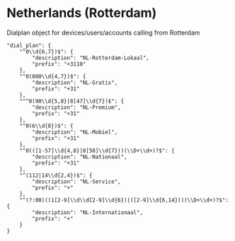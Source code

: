 # Netherlands (Rotterdam)

Dialplan object for devices/users/accounts calling from Rotterdam

    "dial_plan": {
	    "^0\\d{6,7})$": {
		    "description": "NL-Rotterdam-Lokaal",
			"prefix": "+3110"
        },
        "^0(800\\d{4,7})$": {
		    "description": "NL-Gratis",
			"prefix": "+31"
		},
		"^^0(90\\d{5,8}|8[47]\\d{7})$": {
		    "description": "NL-Premium",
		    "prefix": "+31"
		},
		"^0(6\\d{8})$": {
		    "description": "NL-Mobiel",
			"prefix": "+31"
		},
		"^0(([1-57]\\d{4,8}|8[58]\\d{7}))(\\D+\\d+)?$": {
		    "description": "NL-Nationaal",
			"prefix": "+31"
		},
		"^(112|14\\d{2,4})$": {
		    "description": "NL-Service",
			"prefix": "+"
		},
		"^(?:00)((1[2-9]\\d\\d[2-9]\\d{6})|([2-9]\\d{6,14}))(\\D+\\d+)?$": {
		    "description": "NL-Internationaal",
			"prefix": "+"
		}
    }
